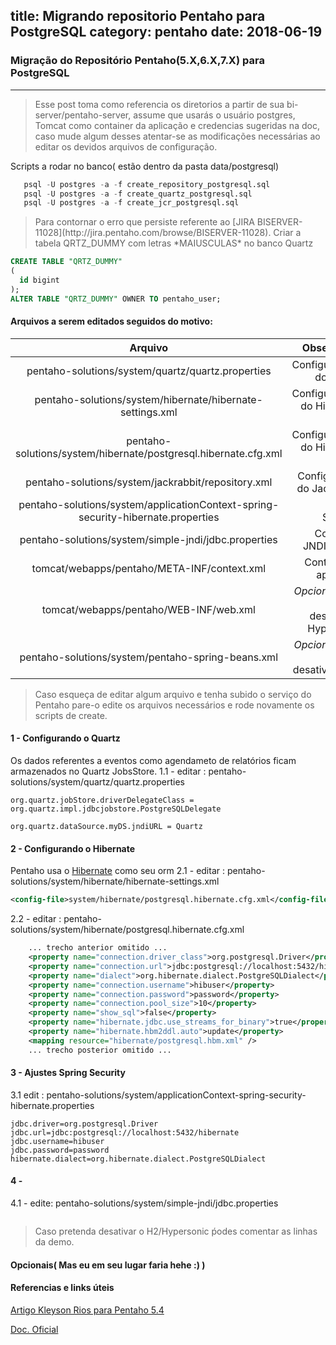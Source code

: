 title: Migrando repositorio Pentaho para PostgreSQL
category: pentaho
date: 2018-06-19
------------------------------------

### Migração do Repositório Pentaho(5.X,6.X,7.X) para PostgreSQL
___

<blockquote class="tip">
  <p>
    Esse post toma como referencia os diretorios a partir de sua bi-server/pentaho-server, assume que usarás o usuário postgres, Tomcat como container da aplicação e credencias sugeridas na doc, caso mude algum desses atentar-se as modificações necessárias ao editar os devidos arquivos de configuração. 
  </p>
</blockquote>

Scripts a rodar no banco( estão dentro da pasta data/postgresql)

```sql   
   psql -U postgres -a -f create_repository_postgresql.sql 
   psql -U postgres -a -f create_quartz_postgresql.sql
   psql -U postgres -a -f create_jcr_postgresql.sql
```   

<blockquote class="tip">
  <p>
    Para contornar o erro que persiste referente ao [JIRA BISERVER-11028](http://jira.pentaho.com/browse/BISERVER-11028). Criar a tabela QRTZ_DUMMY com letras *MAIUSCULAS* no banco Quartz
  </p>
</blockquote>

```sql
CREATE TABLE "QRTZ_DUMMY"
(
  id bigint
);
ALTER TABLE "QRTZ_DUMMY" OWNER TO pentaho_user;
```

#### Arquivos a serem editados seguidos do motivo: 

| Arquivo | Observação |
| :----: | -----: |
| pentaho-solutions/system/quartz/quartz.properties | Configurações do Quartz |
| pentaho-solutions/system/hibernate/hibernate-settings.xml | Configurações do Hibernate 1 |
| pentaho-solutions/system/hibernate/postgresql.hibernate.cfg.xml | Configurações do Hibernate 2 |
| pentaho-solutions/system/jackrabbit/repository.xml | Configuração do Jackrabbit |
| pentaho-solutions/system/applicationContext-spring-security-hibernate.properties | Spring Security |
| pentaho-solutions/system/simple-jndi/jdbc.properties | Conexões JNDI default |
| tomcat/webapps/pentaho/META-INF/context.xml | Contexto da aplicação | 
| tomcat/webapps/pentaho/WEB-INF/web.xml | *Opcional* caso deseje desativar o Hypersonic |
| pentaho-solutions/system/pentaho-spring-beans.xml | *Opcional* caso deseje desativar o H2 | 

<blockquote class="tip">
  <p>
    Caso esqueça de editar algum arquivo e tenha subido o serviço do Pentaho pare-o edite os arquivos necessários e rode novamente os scripts de create.
  </p>
</blockquote>

#### 1 - Configurando o Quartz
Os dados referentes a eventos como agendameto de relatórios ficam armazenados no Quartz JobsStore. 
  1.1 - editar : pentaho-solutions/system/quartz/quartz.properties

```properties
org.quartz.jobStore.driverDelegateClass = org.quartz.impl.jdbcjobstore.PostgreSQLDelegate
```

```properties
org.quartz.dataSource.myDS.jndiURL = Quartz
```

#### 2 - Configurando o Hibernate
Pentaho usa o [Hibernate](http://hibernate.org/orm/) como seu orm
  2.1 - editar : pentaho-solutions/system/hibernate/hibernate-settings.xml

```xml
<config-file>system/hibernate/postgresql.hibernate.cfg.xml</config-file>
```

  2.2 - editar : pentaho-solutions/system/hibernate/postgresql.hibernate.cfg.xml
  
```xml
    ... trecho anterior omitido ...
    <property name="connection.driver_class">org.postgresql.Driver</property>
    <property name="connection.url">jdbc:postgresql://localhost:5432/hibernate</property>
    <property name="dialect">org.hibernate.dialect.PostgreSQLDialect</property>
    <property name="connection.username">hibuser</property>
    <property name="connection.password">password</property>
    <property name="connection.pool_size">10</property>
    <property name="show_sql">false</property>
    <property name="hibernate.jdbc.use_streams_for_binary">true</property>
    <property name="hibernate.hbm2ddl.auto">update</property>
    <mapping resource="hibernate/postgresql.hbm.xml" />
    ... trecho posterior omitido ...
```
#### 3 - Ajustes Spring Security
  3.1 edit : pentaho-solutions/system/applicationContext-spring-security-hibernate.properties

```properties
jdbc.driver=org.postgresql.Driver
jdbc.url=jdbc:postgresql://localhost:5432/hibernate
jdbc.username=hibuser
jdbc.password=password
hibernate.dialect=org.hibernate.dialect.PostgreSQLDialect
```
#### 4 - 
  4.1 - edite: pentaho-solutions/system/simple-jndi/jdbc.properties
```properties

```
<blockquote class="tip">
  <p>
    Caso pretenda desativar o H2/Hypersonic ṕodes comentar as linhas da demo.
  </p>
</blockquote>



#### Opcionais( Mas eu em seu lugar faria hehe :) )

#### Referencias e links úteis

[Artigo Kleyson Rios para Pentaho 5.4](http://kleysonrios.blogspot.com/2015/09/pentaho-54-postgresql.html)

[Doc. Oficial](https://help.pentaho.com/Documentation/6.0/0F0/0K0/040/0A0)








